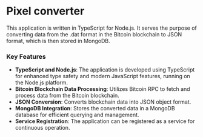 # Pixel converter
This application is written in TypeScript for Node.js. It serves the purpose of converting data from the .dat format in the Bitcoin blockchain to JSON format, which is then stored in MongoDB.

### Key Features

- **TypeScript and Node.js**: The application is developed using TypeScript for enhanced type safety and modern JavaScript features, running on the Node.js platform.
- **Bitcoin Blockchain Data Processing**: Utilizes Bitcoin RPC to fetch and process data from the Bitcoin blockchain.
- **JSON Conversion**: Converts blockchain data into JSON object format.
- **MongoDB Integration**: Stores the converted data in a MongoDB database for efficient querying and management.
- **Service Registration**: The application can be registered as a service for continuous operation.